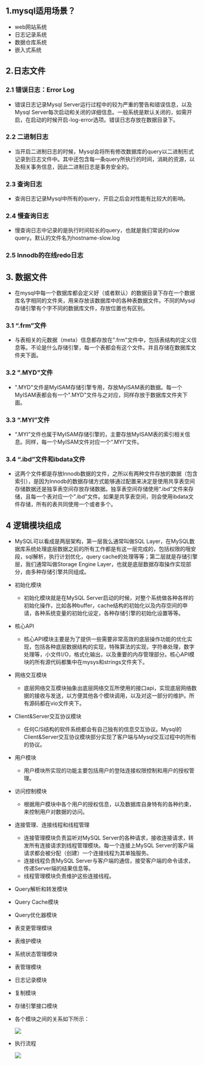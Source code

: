 ## 1.mysql适用场景？

* web网站系统
* 日志记录系统
* 数据仓库系统
* 嵌入式系统

## 2.日志文件

### 2.1 错误日志：Error Log

* 错误日志记录Mysql Server运行过程中的较为严重的警告和错误信息，以及Mysql Server每次启动和关闭的详细信息。一般系统是默认关闭的，如需开启，在启动的时候开启-log-error选项。错误日志存放在数据目录下。

### 2.2 二进制日志

* 当开启二进制日志的时候，Mysql会将所有修改数据库的query以二进制形式记录到日志文件中。其中还包含每一条query所执行的时间，消耗的资源，以及相关事务信息，因此二进制日志是事务安全的。

### 2.3 查询日志

* 查询日志记录Mysql中所有的query，开启之后会对性能有比较大的影响。

### 2.4 慢查询日志

* 慢查询日志中记录的是执行时间较长的query，也就是我们常说的slow query。默认的文件名为hostname-slow.log

### 2.5 Innodb的在线redo日志

## 3. 数据文件

* 在mysql中每一个数据库都会定义好（或者默认）的数据目录下存在一个数据库名字相同的文件夹，用来存放该数据库中的各种表数据文件。不同的Mysql存储引擎有个字不同的数据库文件，存放位置也有区别。

### 3.1 “.frm”文件

* 与表相关的元数据（meta）信息都存放在".frm"文件中，包括表结构的定义信息等。不论是什么存储引擎，每一个表都会有这个文件。并且存储在数据库文件夹下面。

### 3.2 ".MYD"文件

* ".MYD"文件是MyISAM存储引擎专用，存放MyISAM表的数据。每一个MyISAM表都会有一个".MYD"文件与之对应，同样存放于数据库文件夹下面。

### 3.3 “.MYI”文件

* “.MYI”文件也属于MyISAM存储引擎的，主要存放MyISAM表的索引相关信息。同样，每一个MyISAM文件对应一个“.MYI”文件。

### 3.4 “.ibd”文件和ibdata文件

* 这两个文件都是存放Innodb数据的文件，之所以有两种文件存放的数据（包含索引），是因为Innodb的数据存储方式能够通过配置来决定是使用共享表空间存储数据还是独享表空间存放存储数据。独享表空间存储使用“.ibd”文件来存储，且每一个表对应一个".ibd"文件。如果是共享表空间，则会使用ibdata文件存储，所有的表共同使用一个或者多个。


## 4 逻辑模块组成

* MySQL可以看成是两层架构，第一层我么通常叫做SQL Layer，在MySQL数据库系统处理底层数据之前的所有工作都是有这一层完成的，包括权限的哦安段，sql解析，执行计划优化，query cache的处理等等；第二层就是存储引擎层，我们通常叫做Storage Engine Layer，也就是底层数据存取操作实现部分，由多种存储引擎共同组成。


* 初始化模块

  * 初始化模块就是在MySQL Server启动的时候，对整个系统做各种各样的初始化操作，比如各种buffer，cache结构的初始化以及内存空间的申请，各种系统变量的初始化设定，各种存储引擎的初始化设置等等。

* 核心API

  * 核心API模块主要是为了提供一些需要非常高效的底层操作功能的优化实现，包括各种底层数据结构的实现，特殊算法的实现，字符串处理，数字处理等，小文件I/O，格式化输出，以及重要的内存管理部分。核心API模块的所有源代码都集中在mysys和strings文件夹下。

* 网络交互模块

  * 底层网络交互模块抽象出底层网络交互所使用的接口api，实现底层网络数据的接收与发送，以方便其他各个模块调用，以及对这一部分的维护。所有源码都在vio文件夹下。

* Client&Server交互协议模块

  * 任何C/S结构的软件系统都会有自己独有的信息交互协议。Mysql的Client&Server交互协议模块部分实现了客户端与Mysql交互过程中的所有的协议。

* 用户模块

  * 用户模块所实现的功能主要包括用户的登陆连接权限控制和用户的授权管理。

* 访问控制模块

  * 根据用户模块中各个用户的授权信息，以及数据库自身特有的各种约束，来控制用户对数据的访问。

* 连接管理、连接线程和线程管理

  * 连接管理模块负责监听对MySQL Server的各种请求，接收连接请求，转发所有连接请求到线程管理模块。每一个连接上MySQL Server的客户端请求都会被分配（创建）一个连接线程为其单独服务。
  * 连接线程负责MySQL Server与客户端的通信，接受客户端的命令请求，传递Server端的结果信息等。
  * 线程管理模块负责维护这些连接线程。

* Query解析和转发模块

* Query Cache模块

* Query优化器模块

* 表变更管理模块

* 表维护模块

* 系统状态管理模块

* 表管理模块

* 日志记录模块

* 复制模块

* 存储引擎接口模块

* 各个模块之间的关系如下所示：

  ![](../img/db2.png)

* 执行流程

  ![](../img/db1.png)

